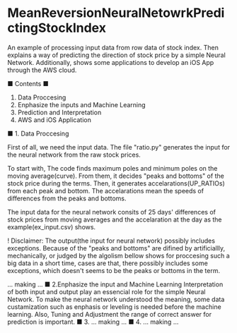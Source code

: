 # MeanReversionNeuralNetowrkPredictingStockIndex

An example of processing input data from row data of stock index. 
Then explains a way of predicting the direction of stock price by a simple Neural Network.
Additionally, shows some applications to develop an iOS App through the AWS cloud.

■ Contents ■

  1. Data Proccesing
  2. Enphasize the inputs and Machine Learning
  3. Prediction and Interpretation
  4. AWS and iOS Application

■ 1. Data Proccesing

  First of all, we need the input data. 
  The file "ratio.py" generates the input for the neural network from the raw stock prices.

   To start with, The code finds maximum poles and minimum poles on the moving average(curve). From them, it decides "peaks and bottoms" of the stock price during the terms.
   Then, it generates accelarations(UP_RATIOs) from each peak and bottom. The accelarations mean the speeds of differences from the peaks and bottoms.
   
   The input data for the neural network consits of 25 days' differences of stock prices from moving averages and the accelaration at the day as the example(ex_input.csv) shows.
   
! Disclaimer: The output(the input for neural network) possibly includes exceptions.
              Because of the "peaks and bottoms" are difined by artificiallly, mechanically, or judged by the algolism bellow shows for proccesing such a  big data in a short time, cases are that, there possibly includes some exceptions, which doesn't seems to be the peaks or bottoms in the term.



... making ...
■ 2.Enphasize the input and Machine Learning
 Interpretation of both input and output play an essencial role for the simple Neural Network. To make the neural network understood the meaning, some data custamization such as enphasis or leveling is needed before the machine learning.
 Also, Tuning and Adjustment the range of correct answer for prediction is important.
■ 3. ... making ...
■ 4. ... making ...

